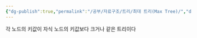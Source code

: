 ```yaml
---
{"dg-publish":true,"permalink":"/공부/자료구조/트리/최대 트리(Max Tree)/","dgPassFrontmatter":true}
---
```




각 노드의 키값이 자식 노드의 키값보다 크거나 같은 트리이다